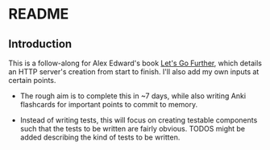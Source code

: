 # README


## Introduction

This is a follow-along for Alex Edward's book [Let's Go Further](https://lets-go-further.alexedwards.net/), which details an HTTP server's creation from start to finish. I'll also add my own inputs at certain points.

- The rough aim is to complete this in ~7 days, while also writing Anki flashcards for important points to commit to memory.

- Instead of writing tests, this will focus on creating testable components such that the tests to be written are fairly obvious. TODOS might be added describing the kind of tests to be written.